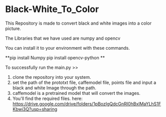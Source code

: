 # Black-White_To_Color

This Repository is made to convert black and white images into a color picture.

The Libraries that we have used are numpy and opencv

You can install it to your environment with these commands.

**pip install Numpy
pip install opencv-python
**

To successfully run the main.py >>
1. clone the repository into your system.
2. set the path of the prototxt file, caffemodel file, points file and input a black and white Image through the path.
3. caffemodel is a pretrained model that will convert the images.
4. You'll find the required files.
    here: https://drive.google.com/drive/folders/1pBozIgQdcGnRI0hBxlMaYLhS1FKbwi3Q?usp=sharing
